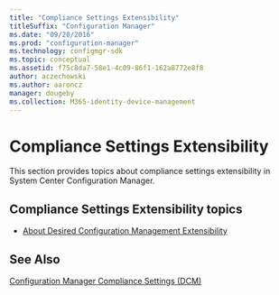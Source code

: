 ```yaml
---
title: "Compliance Settings Extensibility"
titleSuffix: "Configuration Manager"
ms.date: "09/20/2016"
ms.prod: "configuration-manager"
ms.technology: configmgr-sdk
ms.topic: conceptual
ms.assetid: f75c8da7-58e1-4c09-86f1-162a8772e8f8
author: aczechowski
ms.author: aaroncz
manager: dougeby
ms.collection: M365-identity-device-management
---
```

# Compliance Settings Extensibility
This section provides topics about compliance settings extensibility in System Center Configuration Manager.  

## Compliance Settings Extensibility topics  

-   [About Desired Configuration Management Extensibility](../../develop/compliance/about-compliance-settings--dcm--extensibility.md)  

## See Also  
 [Configuration Manager Compliance Settings (DCM)](../../develop/compliance/compliance-settings-dcm.md)
